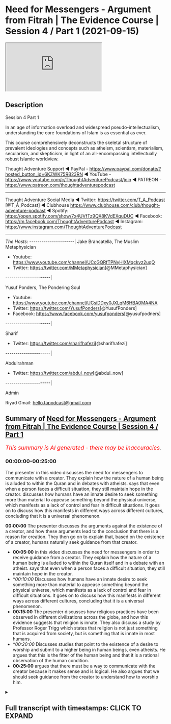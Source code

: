 # Need for Messengers - Argument from Fitrah | The Evidence Course | Session 4 / Part 1 (2021-09-15)

<iframe loading='lazy' allow='autoplay' src='https://www.youtube.com/embed/z2m7jsH3_Mw'></iframe>

## Description

Session 4  Part 1

In an age of information overload and widespread pseudo-intellectualism, understanding the core foundations of Islam is as essential as ever. 

This course comprehensively deconstructs the skeletal structure of prevalent ideologies and concepts such as atheism, scientism, materialism, secularism, and skepticism, in light of an all-encompassing intellectually robust Islamic worldview.

Thought Adventure Support
◄ PayPal - https://www.paypal.com/donate/?hosted_button_id=6KZWK75RB23RN 
◄ YouTube - https://www.youtube.com/c/ThoughtAdventurePodcast/join
◄ PATREON - https://www.patreon.com/thoughtadventurepodcast
____________________________________________________________________

Thought Adventure Social Media
◄ Twitter: https://twitter.com/T_A_Podcast​​ [@T_A_Podcast]
◄ Clubhouse https://www.clubhouse.com/club/thought-adventure-podcast
◄ Spotify: https://open.spotify.com/show/7x4UVfTz9QX8KVdEXquDUC
◄ Facebook: https://m.facebook.com/ThoughtAdventurePodcast
◄ Instagram: https://www.instagram.com/ThoughtAdventurePodcast​

----------------------------------------------------------------

*The Hosts:*
----------------------|
Jake Brancatella, The Muslim Metaphysician

- Youtube: https://www.youtube.com/channel/UCcGQRfTPNyHlXMqckvz2uqQ
- Twitter:  https://twitter.com/MMetaphysician​​ [@MMetaphysician]

----------------------|

Yusuf Ponders, The Pondering Soul

- Youtube: https://www.youtube.com/channel/UCsiDDxy0JXLqM6HBA0MA4NA
- Twitter: https://twitter.com/YusufPonders​​ [@YusufPonders]
- Facebook: https://www.facebook.com/yusufponders​ [@yusufpodners]

----------------------|

Sharif

- Twitter: https://twitter.com/sharifhafezi​​ [@sharifhafezi]

----------------------|

Abdulrahman

- Twitter: https://twitter.com/abdul_now​ [@abdul_now]

----------------------|

Admin

Riyad 
Gmail: hello.tapodcast@gmail.com

## Summary of [Need for Messengers - Argument from Fitrah | The Evidence Course | Session 4 / Part 1](https://www.youtube.com/watch?v=z2m7jsH3_Mw)


*<span style="color:red; font-size:125%">This summary is AI generated - there may be inaccuracies</span>. [](/)*

### <a onclick="modifyYTiframeseektime('0')">00:00:00-00:25:00</a>

The presenter in this video discusses the need for messengers to communicate with a creator. They explain how the nature of a human being is alluded to within the Quran and in debates with atheists. says that even when a person faces a difficult situation, they still maintain hope in the creator.  discusses how humans have an innate desire to seek something more than material to appease something beyond the physical universe, which manifests as a lack of control and fear in difficult situations. It goes on to discuss how this manifests in different ways across different cultures, concluding that it is a universal phenomenon.

**<a onclick="modifyYTiframeseektime('0')">00:00:00</a>** The presenter discusses the arguments against the existence of a creator, and how these arguments lead to the conclusion that there is a reason for creation. They then go on to explain that, based on the existence of a creator, humans naturally seek guidance from that creator.
* **<a onclick="modifyYTiframeseektime('300')">00:05:00</a>** in this video discusses the need for messengers in order to receive guidance from a creator. They explain how the nature of a human being is alluded to within the Quran itself and in a debate with an atheist. says that even when a person faces a difficult situation, they still maintain hope in the creator.
* **<a onclick="modifyYTiframeseektime('600')">00:10:00</a>* Discusses how humans have an innate desire to seek something more than material to appease something beyond the physical universe, which manifests as a lack of control and fear in difficult situations. It goes on to discuss how this manifests in different ways across different cultures, concluding that it is a universal phenomenon.
* **<a onclick="modifyYTiframeseektime('900')">00:15:00</a>** The presenter discusses how religious practices have been observed in different civilizations across the globe, and how this evidence suggests that religion is innate. They also discuss a study by Professor Roger Trigg which states that religion is not just something that is acquired from society, but is something that is innate in most humans.
* **<a onclick="modifyYTiframeseektime('1200')">00:20:00</a>* Discusses studies that point to the existence of a desire to worship and submit to a higher being in human beings, even atheists. He argues that this is the fitter of the human being and that it is a rational observation of the human condition.
* **<a onclick="modifyYTiframeseektime('1500')">00:25:00</a>** argues that there must be a way to communicate with the creator because it makes sense and is logical. He also argues that we should seek guidance from the creator to understand how to worship him.

<details><summary><h2>Full transcript with timestamps: CLICK TO EXPAND</h2></summary>

<a onclick="modifyYTiframeseektime('14')">0:00:14</a> alhamdulillah you have stayed for  
<a onclick="modifyYTiframeseektime('17')">0:00:17</a> section four inshallah section four  
<a onclick="modifyYTiframeseektime('19')">0:00:19</a> we're now going to look at the question  
<a onclick="modifyYTiframeseektime('21')">0:00:21</a> about the need for messengers and we're  
<a onclick="modifyYTiframeseektime('23')">0:00:23</a> going to talk about this in two parts  
<a onclick="modifyYTiframeseektime('25')">0:00:25</a> the first one we're going to talk about  
<a onclick="modifyYTiframeseektime('27')">0:00:27</a> which is where we're going to focus  
<a onclick="modifyYTiframeseektime('28')">0:00:28</a> today is the argument from fitra  
<a onclick="modifyYTiframeseektime('31')">0:00:31</a> so in the first section or the second  
<a onclick="modifyYTiframeseektime('33')">0:00:33</a> section  
<a onclick="modifyYTiframeseektime('34')">0:00:34</a> and sections two or sessions two and  
<a onclick="modifyYTiframeseektime('37')">0:00:37</a> three  
<a onclick="modifyYTiframeseektime('38')">0:00:38</a> we explored the question of whether the  
<a onclick="modifyYTiframeseektime('40')">0:00:40</a> universe and all that it contained  
<a onclick="modifyYTiframeseektime('43')">0:00:43</a> including us  
<a onclick="modifyYTiframeseektime('44')">0:00:44</a> have a creator  
<a onclick="modifyYTiframeseektime('46')">0:00:46</a> we explored the various arguments for  
<a onclick="modifyYTiframeseektime('49')">0:00:49</a> the existence of allah  
<a onclick="modifyYTiframeseektime('51')">0:00:51</a> and even some of the popular contentions  
<a onclick="modifyYTiframeseektime('53')">0:00:53</a> against these arguments  
<a onclick="modifyYTiframeseektime('55')">0:00:55</a> inshallah hopefully we have concluded  
<a onclick="modifyYTiframeseektime('58')">0:00:58</a> that there are very strong  
<a onclick="modifyYTiframeseektime('60')">0:01:00</a> rational reasons for not only believing  
<a onclick="modifyYTiframeseektime('63')">0:01:03</a> that there is a necessary independent  
<a onclick="modifyYTiframeseektime('65')">0:01:05</a> unlimited creator  
<a onclick="modifyYTiframeseektime('66')">0:01:06</a> but also a creator who is one and unique  
<a onclick="modifyYTiframeseektime('70')">0:01:10</a> as well as having a will and thus chose  
<a onclick="modifyYTiframeseektime('73')">0:01:13</a> to create the universe  
<a onclick="modifyYTiframeseektime('75')">0:01:15</a> that the first question should now be  
<a onclick="modifyYTiframeseektime('77')">0:01:17</a> answered what was that first question if  
<a onclick="modifyYTiframeseektime('78')">0:01:18</a> you remember when we talked about the  
<a onclick="modifyYTiframeseektime('80')">0:01:20</a> person who wakes up on in a desert  
<a onclick="modifyYTiframeseektime('83')">0:01:23</a> how did i get here we wake up into  
<a onclick="modifyYTiframeseektime('85')">0:01:25</a> existence we went from non-existence to  
<a onclick="modifyYTiframeseektime('87')">0:01:27</a> existence we've answered that first  
<a onclick="modifyYTiframeseektime('89')">0:01:29</a> question how did i get here  
<a onclick="modifyYTiframeseektime('92')">0:01:32</a> ultimately without going into the  
<a onclick="modifyYTiframeseektime('94')">0:01:34</a> discussions of mechanic mechanistics or  
<a onclick="modifyYTiframeseektime('96')">0:01:36</a> the  
<a onclick="modifyYTiframeseektime('97')">0:01:37</a> mechanistics or mechanical aspects or  
<a onclick="modifyYTiframeseektime('99')">0:01:39</a> causations of the universe and its  
<a onclick="modifyYTiframeseektime('101')">0:01:41</a> creation we ultimately answered the  
<a onclick="modifyYTiframeseektime('103')">0:01:43</a> question by saying ultimately the  
<a onclick="modifyYTiframeseektime('105')">0:01:45</a> creator created us  
<a onclick="modifyYTiframeseektime('107')">0:01:47</a> and brought us into this life  
<a onclick="modifyYTiframeseektime('110')">0:01:50</a> but we also need to ask the next  
<a onclick="modifyYTiframeseektime('112')">0:01:52</a> question  
<a onclick="modifyYTiframeseektime('113')">0:01:53</a> okay we are created  
<a onclick="modifyYTiframeseektime('115')">0:01:55</a> but we we were we created by the creator  
<a onclick="modifyYTiframeseektime('117')">0:01:57</a> allah and told just to get on with life  
<a onclick="modifyYTiframeseektime('120')">0:02:00</a> in essence is there guidance from this  
<a onclick="modifyYTiframeseektime('123')">0:02:03</a> creator after we have been created  
<a onclick="modifyYTiframeseektime('126')">0:02:06</a> should we even look for the guidance or  
<a onclick="modifyYTiframeseektime('128')">0:02:08</a> should we just simply be satisfied that  
<a onclick="modifyYTiframeseektime('130')">0:02:10</a> allah exists our creator exists that's  
<a onclick="modifyYTiframeseektime('133')">0:02:13</a> it i'm happy with the answer  
<a onclick="modifyYTiframeseektime('135')">0:02:15</a> well there's a few ways to answer this  
<a onclick="modifyYTiframeseektime('136')">0:02:16</a> question  
<a onclick="modifyYTiframeseektime('137')">0:02:17</a> firstly if we cast our minds back  
<a onclick="modifyYTiframeseektime('140')">0:02:20</a> to the second video in the first section  
<a onclick="modifyYTiframeseektime('143')">0:02:23</a> or first session  
<a onclick="modifyYTiframeseektime('144')">0:02:24</a> we discussed that in order to understand  
<a onclick="modifyYTiframeseektime('146')">0:02:26</a> our purpose of life  
<a onclick="modifyYTiframeseektime('148')">0:02:28</a> you know when you wake up in that desert  
<a onclick="modifyYTiframeseektime('150')">0:02:30</a> in order to understand our purpose we  
<a onclick="modifyYTiframeseektime('152')">0:02:32</a> need to answer the question how did we  
<a onclick="modifyYTiframeseektime('154')">0:02:34</a> get here and also  
<a onclick="modifyYTiframeseektime('156')">0:02:36</a> what's going to happen to us after we  
<a onclick="modifyYTiframeseektime('158')">0:02:38</a> die  
<a onclick="modifyYTiframeseektime('159')">0:02:39</a> where are we going and it's only by  
<a onclick="modifyYTiframeseektime('161')">0:02:41</a> answering this question do we create a  
<a onclick="modifyYTiframeseektime('163')">0:02:43</a> unique moral and unique viewpoint on  
<a onclick="modifyYTiframeseektime('167')">0:02:47</a> life so we need to know we still need to  
<a onclick="modifyYTiframeseektime('169')">0:02:49</a> answer this question  
<a onclick="modifyYTiframeseektime('171')">0:02:51</a> is there guidance did the creator create  
<a onclick="modifyYTiframeseektime('173')">0:02:53</a> us and just simply leave us or did the  
<a onclick="modifyYTiframeseektime('175')">0:02:55</a> creator creators and actually give us a  
<a onclick="modifyYTiframeseektime('177')">0:02:57</a> guidance that we have to follow and tell  
<a onclick="modifyYTiframeseektime('179')">0:02:59</a> us what's going to happen to us after we  
<a onclick="modifyYTiframeseektime('181')">0:03:01</a> die  
<a onclick="modifyYTiframeseektime('182')">0:03:02</a> so clearly now  
<a onclick="modifyYTiframeseektime('184')">0:03:04</a> knowing that there is a creator who  
<a onclick="modifyYTiframeseektime('186')">0:03:06</a> chose to create the universe we'd  
<a onclick="modifyYTiframeseektime('187')">0:03:07</a> naturally ask the question whether there  
<a onclick="modifyYTiframeseektime('190')">0:03:10</a> was a reason for this creation and what  
<a onclick="modifyYTiframeseektime('193')">0:03:13</a> our role is within this universe within  
<a onclick="modifyYTiframeseektime('195')">0:03:15</a> this creation  
<a onclick="modifyYTiframeseektime('197')">0:03:17</a> that would necessitate  
<a onclick="modifyYTiframeseektime('198')">0:03:18</a> us  
<a onclick="modifyYTiframeseektime('199')">0:03:19</a> force us to go out and look for any  
<a onclick="modifyYTiframeseektime('202')">0:03:22</a> divine guidance  
<a onclick="modifyYTiframeseektime('204')">0:03:24</a> that point  
<a onclick="modifyYTiframeseektime('205')">0:03:25</a> is further emphasized by various people  
<a onclick="modifyYTiframeseektime('208')">0:03:28</a> claiming that they've received  
<a onclick="modifyYTiframeseektime('210')">0:03:30</a> communication from the creator so that  
<a onclick="modifyYTiframeseektime('212')">0:03:32</a> you go outside people are all constantly  
<a onclick="modifyYTiframeseektime('214')">0:03:34</a> claiming that there is a creator that  
<a onclick="modifyYTiframeseektime('216')">0:03:36</a> there is so that not only there is a  
<a onclick="modifyYTiframeseektime('217')">0:03:37</a> creator but they have  
<a onclick="modifyYTiframeseektime('219')">0:03:39</a> you know  
<a onclick="modifyYTiframeseektime('220')">0:03:40</a> revelation from this creator the  
<a onclick="modifyYTiframeseektime('222')">0:03:42</a> guidance to tell us how to live our life  
<a onclick="modifyYTiframeseektime('224')">0:03:44</a> what to believe in what's going to  
<a onclick="modifyYTiframeseektime('226')">0:03:46</a> happen to us after we die  
<a onclick="modifyYTiframeseektime('228')">0:03:48</a> so we'd naturally look at some of these  
<a onclick="modifyYTiframeseektime('230')">0:03:50</a> claims  
<a onclick="modifyYTiframeseektime('231')">0:03:51</a> that is something we'd discuss that's  
<a onclick="modifyYTiframeseektime('233')">0:03:53</a> something we'll discuss more in the next  
<a onclick="modifyYTiframeseektime('234')">0:03:54</a> session what is the evidences for these  
<a onclick="modifyYTiframeseektime('236')">0:03:56</a> claims and how to assess it  
<a onclick="modifyYTiframeseektime('238')">0:03:58</a> secondly by establishing that allah  
<a onclick="modifyYTiframeseektime('241')">0:04:01</a> exists who chose to create this  
<a onclick="modifyYTiframeseektime('243')">0:04:03</a> naturally implies there's a purpose  
<a onclick="modifyYTiframeseektime('246')">0:04:06</a> behind creation because we're not just  
<a onclick="modifyYTiframeseektime('248')">0:04:08</a> talking about a necessary being that  
<a onclick="modifyYTiframeseektime('250')">0:04:10</a> incidentally created the universe but  
<a onclick="modifyYTiframeseektime('252')">0:04:12</a> rather allah subhanallah a creator with  
<a onclick="modifyYTiframeseektime('255')">0:04:15</a> a will and therefore chose through his  
<a onclick="modifyYTiframeseektime('258')">0:04:18</a> knowledge and power to create the  
<a onclick="modifyYTiframeseektime('261')">0:04:21</a> universe that implies that there was a  
<a onclick="modifyYTiframeseektime('263')">0:04:23</a> reason behind this creation allah he  
<a onclick="modifyYTiframeseektime('266')">0:04:26</a> mentioned in the quran in translation  
<a onclick="modifyYTiframeseektime('268')">0:04:28</a> we created not the heavens and the earth  
<a onclick="modifyYTiframeseektime('270')">0:04:30</a> and all that is in between them for mere  
<a onclick="modifyYTiframeseektime('272')">0:04:32</a> play sort of  
<a onclick="modifyYTiframeseektime('274')">0:04:34</a> chapter 21 verse 16.  
<a onclick="modifyYTiframeseektime('276')">0:04:36</a> so after knowing that the creator  
<a onclick="modifyYTiframeseektime('278')">0:04:38</a> decided to create us  
<a onclick="modifyYTiframeseektime('280')">0:04:40</a> it would be natural to ask the question  
<a onclick="modifyYTiframeseektime('282')">0:04:42</a> why did the creator create us and what  
<a onclick="modifyYTiframeseektime('284')">0:04:44</a> com you know what guidance is given to  
<a onclick="modifyYTiframeseektime('287')">0:04:47</a> us therefore we're looking for  
<a onclick="modifyYTiframeseektime('288')">0:04:48</a> communication  
<a onclick="modifyYTiframeseektime('290')">0:04:50</a> third reason why we would look for a  
<a onclick="modifyYTiframeseektime('292')">0:04:52</a> guidance  
<a onclick="modifyYTiframeseektime('293')">0:04:53</a> is that humans have been created with a  
<a onclick="modifyYTiframeseektime('295')">0:04:55</a> particular nature  
<a onclick="modifyYTiframeseektime('297')">0:04:57</a> as we call this the fitra  
<a onclick="modifyYTiframeseektime('300')">0:05:00</a> which means the innate or as many  
<a onclick="modifyYTiframeseektime('302')">0:05:02</a> scholars in olympus have said it refers  
<a onclick="modifyYTiframeseektime('305')">0:05:05</a> to the innate desire or the innate drive  
<a onclick="modifyYTiframeseektime('308')">0:05:08</a> within human beings to seek worship  
<a onclick="modifyYTiframeseektime('310')">0:05:10</a> and i want to spend some time explaining  
<a onclick="modifyYTiframeseektime('312')">0:05:12</a> the fitra of the human being what it  
<a onclick="modifyYTiframeseektime('315')">0:05:15</a> means and whether it can be rationally  
<a onclick="modifyYTiframeseektime('318')">0:05:18</a> established that humans have this fitrah  
<a onclick="modifyYTiframeseektime('321')">0:05:21</a> either this innate desire to worship or  
<a onclick="modifyYTiframeseektime('324')">0:05:24</a> this instinct to worship allah or the  
<a onclick="modifyYTiframeseektime('326')">0:05:26</a> creator  
<a onclick="modifyYTiframeseektime('328')">0:05:28</a> and also or whether this is something  
<a onclick="modifyYTiframeseektime('330')">0:05:30</a> just simply established from the quran  
<a onclick="modifyYTiframeseektime('332')">0:05:32</a> and we just assume it and accept it  
<a onclick="modifyYTiframeseektime('335')">0:05:35</a> this will also add to the other  
<a onclick="modifyYTiframeseektime('337')">0:05:37</a> evidences that we mentioned why we need  
<a onclick="modifyYTiframeseektime('340')">0:05:40</a> to  
<a onclick="modifyYTiframeseektime('340')">0:05:40</a> seek  
<a onclick="modifyYTiframeseektime('342')">0:05:42</a> a messenger or a message from the  
<a onclick="modifyYTiframeseektime('344')">0:05:44</a> creator  
<a onclick="modifyYTiframeseektime('345')">0:05:45</a> i'm going to give you a quick example of  
<a onclick="modifyYTiframeseektime('346')">0:05:46</a> this is an example from the time of the  
<a onclick="modifyYTiframeseektime('349')">0:05:49</a> salaf from one of the scholars of the  
<a onclick="modifyYTiframeseektime('351')">0:05:51</a> son of jafra sadiq  
<a onclick="modifyYTiframeseektime('354')">0:05:54</a> and it was reported that he had a debate  
<a onclick="modifyYTiframeseektime('356')">0:05:56</a> or a discussion with an atheist  
<a onclick="modifyYTiframeseektime('359')">0:05:59</a> and in this debate he was trying to  
<a onclick="modifyYTiframeseektime('361')">0:06:01</a> explain to the atheist that there is a  
<a onclick="modifyYTiframeseektime('363')">0:06:03</a> natural innate desire in all human  
<a onclick="modifyYTiframeseektime('365')">0:06:05</a> beings including him as an atheist to  
<a onclick="modifyYTiframeseektime('368')">0:06:08</a> believe in a creator and a one god  
<a onclick="modifyYTiframeseektime('371')">0:06:11</a> and so jafar sadiq he he mentioned this  
<a onclick="modifyYTiframeseektime('374')">0:06:14</a> point about being on a boat and the boat  
<a onclick="modifyYTiframeseektime('377')">0:06:17</a> being caught in the storm and the  
<a onclick="modifyYTiframeseektime('378')">0:06:18</a> atheist said you know what that happened  
<a onclick="modifyYTiframeseektime('380')">0:06:20</a> to me i was on a boat and we were caught  
<a onclick="modifyYTiframeseektime('383')">0:06:23</a> in a storm  
<a onclick="modifyYTiframeseektime('385')">0:06:25</a> and he said when you were caught in a  
<a onclick="modifyYTiframeseektime('386')">0:06:26</a> storm  
<a onclick="modifyYTiframeseektime('388')">0:06:28</a> did you  
<a onclick="modifyYTiframeseektime('389')">0:06:29</a> lose hope or did you maintain hope and  
<a onclick="modifyYTiframeseektime('391')">0:06:31</a> he said i maintained hope i had hope in  
<a onclick="modifyYTiframeseektime('392')">0:06:32</a> the ship and the crew to save me from  
<a onclick="modifyYTiframeseektime('395')">0:06:35</a> this storm  
<a onclick="modifyYTiframeseektime('396')">0:06:36</a> so then he said well what else happened  
<a onclick="modifyYTiframeseektime('398')">0:06:38</a> so then the atheist said well then what  
<a onclick="modifyYTiframeseektime('400')">0:06:40</a> happened was that the ship overturned  
<a onclick="modifyYTiframeseektime('403')">0:06:43</a> and all the crew fell out and they they  
<a onclick="modifyYTiframeseektime('405')">0:06:45</a> were into the sea  
<a onclick="modifyYTiframeseektime('406')">0:06:46</a> and so there was no crew for me to  
<a onclick="modifyYTiframeseektime('408')">0:06:48</a> depend upon and so jefferson said did  
<a onclick="modifyYTiframeseektime('411')">0:06:51</a> you  
<a onclick="modifyYTiframeseektime('413')">0:06:53</a> lose hope or did you maintain hope he  
<a onclick="modifyYTiframeseektime('414')">0:06:54</a> said i still maintained hope that the  
<a onclick="modifyYTiframeseektime('416')">0:06:56</a> physical body of the ship would remain  
<a onclick="modifyYTiframeseektime('418')">0:06:58</a> intact  
<a onclick="modifyYTiframeseektime('419')">0:06:59</a> but then what happened was that the ship  
<a onclick="modifyYTiframeseektime('421')">0:07:01</a> began to be destroyed and torn apart and  
<a onclick="modifyYTiframeseektime('423')">0:07:03</a> so i'm now floating in the middle of the  
<a onclick="modifyYTiframeseektime('426')">0:07:06</a> ocean holding on to a plank of wood in  
<a onclick="modifyYTiframeseektime('429')">0:07:09</a> order to stay afloat  
<a onclick="modifyYTiframeseektime('430')">0:07:10</a> and again japheth sadik said did you  
<a onclick="modifyYTiframeseektime('433')">0:07:13</a> lose hope or did you maintain hope and  
<a onclick="modifyYTiframeseektime('435')">0:07:15</a> he said i still had hope that this this  
<a onclick="modifyYTiframeseektime('438')">0:07:18</a> plank of wood would keep me afloat  
<a onclick="modifyYTiframeseektime('441')">0:07:21</a> and then he said the atheist he said  
<a onclick="modifyYTiframeseektime('443')">0:07:23</a> then suddenly the plank of wood  
<a onclick="modifyYTiframeseektime('445')">0:07:25</a> you know went from beneath me and i was  
<a onclick="modifyYTiframeseektime('448')">0:07:28</a> no longer supported by the plank of wood  
<a onclick="modifyYTiframeseektime('450')">0:07:30</a> in the middle of the ocean but i was  
<a onclick="modifyYTiframeseektime('452')">0:07:32</a> still able to float  
<a onclick="modifyYTiframeseektime('453')">0:07:33</a> and then jafar sadiq said did you lose  
<a onclick="modifyYTiframeseektime('456')">0:07:36</a> hope or did you still have hope and he  
<a onclick="modifyYTiframeseektime('458')">0:07:38</a> said i still had hope and then he said  
<a onclick="modifyYTiframeseektime('460')">0:07:40</a> upon whom did you place your hope  
<a onclick="modifyYTiframeseektime('463')">0:07:43</a> because initially it was the crew then  
<a onclick="modifyYTiframeseektime('465')">0:07:45</a> the ship then the plank of wood and the  
<a onclick="modifyYTiframeseektime('467')">0:07:47</a> atheist had to admit that his hope was  
<a onclick="modifyYTiframeseektime('470')">0:07:50</a> placed upon the creator allah  
<a onclick="modifyYTiframeseektime('475')">0:07:55</a> and so this alludes to the nature within  
<a onclick="modifyYTiframeseektime('477')">0:07:57</a> a human being this this conversation  
<a onclick="modifyYTiframeseektime('480')">0:08:00</a> that took place  
<a onclick="modifyYTiframeseektime('481')">0:08:01</a> and this this nature of the human being  
<a onclick="modifyYTiframeseektime('483')">0:08:03</a> is also alluded to within the quran  
<a onclick="modifyYTiframeseektime('485')">0:08:05</a> itself  
<a onclick="modifyYTiframeseektime('486')">0:08:06</a> allah he says  
<a onclick="modifyYTiframeseektime('488')">0:08:08</a> in the verse uh sort of unes verse 22 he  
<a onclick="modifyYTiframeseektime('492')">0:08:12</a> it is who enables you to travel through  
<a onclick="modifyYTiframeseektime('494')">0:08:14</a> the land and sea to when you are in  
<a onclick="modifyYTiframeseektime('496')">0:08:16</a> ships and they sail with them with a  
<a onclick="modifyYTiframeseektime('499')">0:08:19</a> favorable favorable wind and they are  
<a onclick="modifyYTiframeseektime('501')">0:08:21</a> glad therein and then comes a stormy  
<a onclick="modifyYTiframeseektime('504')">0:08:24</a> wind and the waves come to them from all  
<a onclick="modifyYTiframeseektime('507')">0:08:27</a> sides and they think that they are  
<a onclick="modifyYTiframeseektime('509')">0:08:29</a> encircled therein they invoke allah  
<a onclick="modifyYTiframeseektime('512')">0:08:32</a> making their faith pure for him alone  
<a onclick="modifyYTiframeseektime('515')">0:08:35</a> saying if you allah delivers us from  
<a onclick="modifyYTiframeseektime('517')">0:08:37</a> this we shall be truly grateful  
<a onclick="modifyYTiframeseektime('520')">0:08:40</a> so allah mentions people upon a ship  
<a onclick="modifyYTiframeseektime('523')">0:08:43</a> facing a stormy sea and naturally they  
<a onclick="modifyYTiframeseektime('526')">0:08:46</a> start to invoke upon allah  
<a onclick="modifyYTiframeseektime('532')">0:08:52</a> and there's a famous saying  
<a onclick="modifyYTiframeseektime('534')">0:08:54</a> that is mentioned that there are no  
<a onclick="modifyYTiframeseektime('536')">0:08:56</a> atheists  
<a onclick="modifyYTiframeseektime('537')">0:08:57</a> on a sinking boat it's a famous saying  
<a onclick="modifyYTiframeseektime('539')">0:08:59</a> in the uk maybe elsewhere as well but  
<a onclick="modifyYTiframeseektime('541')">0:09:01</a> there are no atheists on a sinking boat  
<a onclick="modifyYTiframeseektime('544')">0:09:04</a> and so what we can see is mentioned by  
<a onclick="modifyYTiframeseektime('546')">0:09:06</a> jafar assad's conversation with the  
<a onclick="modifyYTiframeseektime('548')">0:09:08</a> atheist or mentioned in the quran itself  
<a onclick="modifyYTiframeseektime('550')">0:09:10</a> or the saying there are no atheists on a  
<a onclick="modifyYTiframeseektime('552')">0:09:12</a> sinking boat is that there is a nature  
<a onclick="modifyYTiframeseektime('555')">0:09:15</a> in a human being  
<a onclick="modifyYTiframeseektime('556')">0:09:16</a> that when they feel fear they're in a  
<a onclick="modifyYTiframeseektime('559')">0:09:19</a> difficult situation  
<a onclick="modifyYTiframeseektime('561')">0:09:21</a> then their natural reaction is to seek  
<a onclick="modifyYTiframeseektime('564')">0:09:24</a> worship or to seek and needs to sanctify  
<a onclick="modifyYTiframeseektime('567')">0:09:27</a> to glorify or to connect with the  
<a onclick="modifyYTiframeseektime('569')">0:09:29</a> creator  
<a onclick="modifyYTiframeseektime('570')">0:09:30</a> in essence what's happening when a  
<a onclick="modifyYTiframeseektime('572')">0:09:32</a> person is facing a difficult situation a  
<a onclick="modifyYTiframeseektime('575')">0:09:35</a> you know facing fear is that they're  
<a onclick="modifyYTiframeseektime('577')">0:09:37</a> facing a situation in which they feel  
<a onclick="modifyYTiframeseektime('579')">0:09:39</a> weak limited and needy  
<a onclick="modifyYTiframeseektime('582')">0:09:42</a> and being feeling this weak limited  
<a onclick="modifyYTiframeseektime('584')">0:09:44</a> needy nature makes the person realize  
<a onclick="modifyYTiframeseektime('587')">0:09:47</a> that they don't have control  
<a onclick="modifyYTiframeseektime('589')">0:09:49</a> over the affairs you know normally we  
<a onclick="modifyYTiframeseektime('591')">0:09:51</a> have this assumption that you know we're  
<a onclick="modifyYTiframeseektime('593')">0:09:53</a> in control of what's happening of up  
<a onclick="modifyYTiframeseektime('596')">0:09:56</a> until something happens that takes away  
<a onclick="modifyYTiframeseektime('598')">0:09:58</a> that illusion and we realized actually  
<a onclick="modifyYTiframeseektime('600')">0:10:00</a> the control that we thought we had the  
<a onclick="modifyYTiframeseektime('602')">0:10:02</a> power that we thought we had easily goes  
<a onclick="modifyYTiframeseektime('605')">0:10:05</a> away from us maybe we're on a car we're  
<a onclick="modifyYTiframeseektime('607')">0:10:07</a> driving on the motorway or the highway  
<a onclick="modifyYTiframeseektime('609')">0:10:09</a> we're thinking we're fine we're safe and  
<a onclick="modifyYTiframeseektime('611')">0:10:11</a> suddenly we hit a bump and we skid or  
<a onclick="modifyYTiframeseektime('614')">0:10:14</a> our tire blows out and we're unable to  
<a onclick="modifyYTiframeseektime('616')">0:10:16</a> maintain control and our heart starts  
<a onclick="modifyYTiframeseektime('618')">0:10:18</a> pumping  
<a onclick="modifyYTiframeseektime('619')">0:10:19</a> and maybe after some expletive words you  
<a onclick="modifyYTiframeseektime('622')">0:10:22</a> start saying you know you start reciting  
<a onclick="modifyYTiframeseektime('624')">0:10:24</a> the kalima or whatever you know in order  
<a onclick="modifyYTiframeseektime('625')">0:10:25</a> to uh reconnect it's that natural  
<a onclick="modifyYTiframeseektime('628')">0:10:28</a> reaction that fear that pushes us  
<a onclick="modifyYTiframeseektime('631')">0:10:31</a> that lack of control that pushes us to  
<a onclick="modifyYTiframeseektime('633')">0:10:33</a> want to sanctify  
<a onclick="modifyYTiframeseektime('635')">0:10:35</a> so we begin to see uh  
<a onclick="modifyYTiframeseektime('638')">0:10:38</a> so we begin to see that whenever there  
<a onclick="modifyYTiframeseektime('640')">0:10:40</a> is a situation of you know deep anxiety  
<a onclick="modifyYTiframeseektime('643')">0:10:43</a> deep problems lack of control that we  
<a onclick="modifyYTiframeseektime('646')">0:10:46</a> seek out and we call upon allah and i'm  
<a onclick="modifyYTiframeseektime('648')">0:10:48</a> just going to give a couple of other  
<a onclick="modifyYTiframeseektime('650')">0:10:50</a> examples of this there's a famous  
<a onclick="modifyYTiframeseektime('651')">0:10:51</a> footballer or you know he's not that  
<a onclick="modifyYTiframeseektime('653')">0:10:53</a> famous but he was a footballer his name  
<a onclick="modifyYTiframeseektime('655')">0:10:55</a> was ander herrera  
<a onclick="modifyYTiframeseektime('656')">0:10:56</a> and ander herrera before he used to go  
<a onclick="modifyYTiframeseektime('658')">0:10:58</a> on the football pitch he always used to  
<a onclick="modifyYTiframeseektime('660')">0:11:00</a> put on his shin pads and the shin pads  
<a onclick="modifyYTiframeseektime('663')">0:11:03</a> was  
<a onclick="modifyYTiframeseektime('664')">0:11:04</a> from when he was 13 years of age because  
<a onclick="modifyYTiframeseektime('667')">0:11:07</a> for him he believed that something  
<a onclick="modifyYTiframeseektime('668')">0:11:08</a> within the shin pads was able to make  
<a onclick="modifyYTiframeseektime('671')">0:11:11</a> him play as a better footballer  
<a onclick="modifyYTiframeseektime('673')">0:11:13</a> so what's going on in his mind it's the  
<a onclick="modifyYTiframeseektime('675')">0:11:15</a> same thing regardless of the person on  
<a onclick="modifyYTiframeseektime('676')">0:11:16</a> the sinking ship he's in a situation  
<a onclick="modifyYTiframeseektime('679')">0:11:19</a> where which he recognizes he lacks  
<a onclick="modifyYTiframeseektime('681')">0:11:21</a> control  
<a onclick="modifyYTiframeseektime('682')">0:11:22</a> that there are things that are outside  
<a onclick="modifyYTiframeseektime('684')">0:11:24</a> of his own factor  
<a onclick="modifyYTiframeseektime('685')">0:11:25</a> that his own capacity to able to  
<a onclick="modifyYTiframeseektime('688')">0:11:28</a> determine so as a result he's looking  
<a onclick="modifyYTiframeseektime('691')">0:11:31</a> for something more than material to  
<a onclick="modifyYTiframeseektime('693')">0:11:33</a> appease something  
<a onclick="modifyYTiframeseektime('694')">0:11:34</a> in the same way when you have people  
<a onclick="modifyYTiframeseektime('696')">0:11:36</a> going into their exams you find people  
<a onclick="modifyYTiframeseektime('698')">0:11:38</a> will go in there with their lucky charms  
<a onclick="modifyYTiframeseektime('700')">0:11:40</a> lucky mascots a lucky pen or whatever it  
<a onclick="modifyYTiframeseektime('703')">0:11:43</a> is that they they're bringing them in  
<a onclick="modifyYTiframeseektime('706')">0:11:46</a> now the reality is that these things  
<a onclick="modifyYTiframeseektime('707')">0:11:47</a> don't have any intrinsic materialistic  
<a onclick="modifyYTiframeseektime('710')">0:11:50</a> value to the exam itself but it's  
<a onclick="modifyYTiframeseektime('712')">0:11:52</a> because they feel that fear the anxiety  
<a onclick="modifyYTiframeseektime('716')">0:11:56</a> the lack of control the feeling of being  
<a onclick="modifyYTiframeseektime('718')">0:11:58</a> weak limited and needy that pushes them  
<a onclick="modifyYTiframeseektime('722')">0:12:02</a> to look for something more than material  
<a onclick="modifyYTiframeseektime('724')">0:12:04</a> to appease something that's more than  
<a onclick="modifyYTiframeseektime('726')">0:12:06</a> material  
<a onclick="modifyYTiframeseektime('727')">0:12:07</a> and also as a brief example of this  
<a onclick="modifyYTiframeseektime('731')">0:12:11</a> uh or to extend the point i remember  
<a onclick="modifyYTiframeseektime('734')">0:12:14</a> also when i was doing my exams or  
<a onclick="modifyYTiframeseektime('736')">0:12:16</a> with other people students who were  
<a onclick="modifyYTiframeseektime('738')">0:12:18</a> doing their exams the night before the  
<a onclick="modifyYTiframeseektime('740')">0:12:20</a> exam the point where you think you know  
<a onclick="modifyYTiframeseektime('742')">0:12:22</a> what  
<a onclick="modifyYTiframeseektime('744')">0:12:24</a> you know there's no much more revision i  
<a onclick="modifyYTiframeseektime('746')">0:12:26</a> can do people become very philosophical  
<a onclick="modifyYTiframeseektime('748')">0:12:28</a> at that moment in time they start asking  
<a onclick="modifyYTiframeseektime('750')">0:12:30</a> questions about purpose of life meaning  
<a onclick="modifyYTiframeseektime('752')">0:12:32</a> isn't there more to life  
<a onclick="modifyYTiframeseektime('754')">0:12:34</a> it's basically that innate nature nature  
<a onclick="modifyYTiframeseektime('756')">0:12:36</a> that fitter that's kicking in  
<a onclick="modifyYTiframeseektime('761')">0:12:41</a> so  
<a onclick="modifyYTiframeseektime('763')">0:12:43</a> this seems very basic examples  
<a onclick="modifyYTiframeseektime('765')">0:12:45</a> but this addresses this underlying  
<a onclick="modifyYTiframeseektime('768')">0:12:48</a> psychology that exists in all human  
<a onclick="modifyYTiframeseektime('770')">0:12:50</a> beings that human beings have an innate  
<a onclick="modifyYTiframeseektime('772')">0:12:52</a> desire to seek something more than just  
<a onclick="modifyYTiframeseektime('775')">0:12:55</a> what we see around us more than the  
<a onclick="modifyYTiframeseektime('776')">0:12:56</a> physical universe  
<a onclick="modifyYTiframeseektime('778')">0:12:58</a> and that this manifests mostly or  
<a onclick="modifyYTiframeseektime('781')">0:13:01</a> becomes most manifest so it's always  
<a onclick="modifyYTiframeseektime('783')">0:13:03</a> with us we always feel this weak limited  
<a onclick="modifyYTiframeseektime('785')">0:13:05</a> niche and needy nature but it becomes  
<a onclick="modifyYTiframeseektime('788')">0:13:08</a> more manifest when we're in situations  
<a onclick="modifyYTiframeseektime('790')">0:13:10</a> of hardship and difficulty situations  
<a onclick="modifyYTiframeseektime('792')">0:13:12</a> which are beyond or outside of our  
<a onclick="modifyYTiframeseektime('794')">0:13:14</a> control this pushes us to seek a higher  
<a onclick="modifyYTiframeseektime('796')">0:13:16</a> power  
<a onclick="modifyYTiframeseektime('797')">0:13:17</a> beyond the existence of nature this is  
<a onclick="modifyYTiframeseektime('800')">0:13:20</a> what we call the sanctification instinct  
<a onclick="modifyYTiframeseektime('803')">0:13:23</a> the spiritual instinct or what would  
<a onclick="modifyYTiframeseektime('805')">0:13:25</a> also term as the fitra  
<a onclick="modifyYTiframeseektime('807')">0:13:27</a> ultimately then the fitra drives us to  
<a onclick="modifyYTiframeseektime('810')">0:13:30</a> seek out and worship this higher power  
<a onclick="modifyYTiframeseektime('813')">0:13:33</a> beyond the physical universe  
<a onclick="modifyYTiframeseektime('815')">0:13:35</a> if this is a major part of the human  
<a onclick="modifyYTiframeseektime('817')">0:13:37</a> nature to have this  
<a onclick="modifyYTiframeseektime('819')">0:13:39</a> desire to worship the higher power  
<a onclick="modifyYTiframeseektime('822')">0:13:42</a> then we'd see this across all cultures  
<a onclick="modifyYTiframeseektime('824')">0:13:44</a> so if if it actually what we're saying  
<a onclick="modifyYTiframeseektime('826')">0:13:46</a> exists everybody has this desire to  
<a onclick="modifyYTiframeseektime('829')">0:13:49</a> worship then it shouldn't just be some  
<a onclick="modifyYTiframeseektime('832')">0:13:52</a> individuals rather we should see across  
<a onclick="modifyYTiframeseektime('835')">0:13:55</a> all civilizations all cultures and  
<a onclick="modifyYTiframeseektime('838')">0:13:58</a> across all times  
<a onclick="modifyYTiframeseektime('841')">0:14:01</a> and guess what we actually do see this  
<a onclick="modifyYTiframeseektime('843')">0:14:03</a> we actually observe that every time  
<a onclick="modifyYTiframeseektime('846')">0:14:06</a> every for every time and for any  
<a onclick="modifyYTiframeseektime('848')">0:14:08</a> civilization that we have studied we  
<a onclick="modifyYTiframeseektime('851')">0:14:11</a> observe that there's always something  
<a onclick="modifyYTiframeseektime('853')">0:14:13</a> that's worshiped some sort of deity or  
<a onclick="modifyYTiframeseektime('856')">0:14:16</a> even deities that are  
<a onclick="modifyYTiframeseektime('858')">0:14:18</a> that are worshipped  
<a onclick="modifyYTiframeseektime('859')">0:14:19</a> you know for example you had the ancient  
<a onclick="modifyYTiframeseektime('861')">0:14:21</a> egyptians and they would sacrifice  
<a onclick="modifyYTiframeseektime('864')">0:14:24</a> virgin girls to the nile in order to  
<a onclick="modifyYTiframeseektime('866')">0:14:26</a> appease the god or gods in order to make  
<a onclick="modifyYTiframeseektime('868')">0:14:28</a> the now flow  
<a onclick="modifyYTiframeseektime('870')">0:14:30</a> or some civilizations living next to a  
<a onclick="modifyYTiframeseektime('873')">0:14:33</a> volcano  
<a onclick="modifyYTiframeseektime('874')">0:14:34</a> may may have sought to sacrifice or  
<a onclick="modifyYTiframeseektime('877')">0:14:37</a> appease the gods or or uh direfied the  
<a onclick="modifyYTiframeseektime('879')">0:14:39</a> volcano in order to prevent the  
<a onclick="modifyYTiframeseektime('881')">0:14:41</a> eruptions you know for example there's  
<a onclick="modifyYTiframeseektime('884')">0:14:44</a> examples of you know again  
<a onclick="modifyYTiframeseektime('887')">0:14:47</a> children being sacrificed on the the  
<a onclick="modifyYTiframeseektime('889')">0:14:49</a> base of a volcano in order to appease  
<a onclick="modifyYTiframeseektime('891')">0:14:51</a> the volcano the volcano is a material  
<a onclick="modifyYTiframeseektime('893')">0:14:53</a> thing but it's the assumption  
<a onclick="modifyYTiframeseektime('895')">0:14:55</a> that i somehow got something more than  
<a onclick="modifyYTiframeseektime('897')">0:14:57</a> material that needs to be appeased needs  
<a onclick="modifyYTiframeseektime('900')">0:15:00</a> to be worshipped needs to be sanctified  
<a onclick="modifyYTiframeseektime('902')">0:15:02</a> in order to prevent this explosion from  
<a onclick="modifyYTiframeseektime('905')">0:15:05</a> taking place or the volcano from  
<a onclick="modifyYTiframeseektime('907')">0:15:07</a> exploding  
<a onclick="modifyYTiframeseektime('908')">0:15:08</a> so we see that  
<a onclick="modifyYTiframeseektime('910')">0:15:10</a> across all civilizations and cultures  
<a onclick="modifyYTiframeseektime('913')">0:15:13</a> religious practices have always been  
<a onclick="modifyYTiframeseektime('915')">0:15:15</a> seen  
<a onclick="modifyYTiframeseektime('916')">0:15:16</a> from europe to africa north and south  
<a onclick="modifyYTiframeseektime('919')">0:15:19</a> america from the far east australasia  
<a onclick="modifyYTiframeseektime('922')">0:15:22</a> regions  
<a onclick="modifyYTiframeseektime('923')">0:15:23</a> all of them have had civilizations and  
<a onclick="modifyYTiframeseektime('926')">0:15:26</a> still have civilizations that continue  
<a onclick="modifyYTiframeseektime('928')">0:15:28</a> to hold religious practices  
<a onclick="modifyYTiframeseektime('931')">0:15:31</a> even those civilizations that claim to  
<a onclick="modifyYTiframeseektime('933')">0:15:33</a> deny the existence of god and existence  
<a onclick="modifyYTiframeseektime('936')">0:15:36</a> of religions  
<a onclick="modifyYTiframeseektime('937')">0:15:37</a> have not been able to wipe away the  
<a onclick="modifyYTiframeseektime('939')">0:15:39</a> spiritual desire within the people for  
<a onclick="modifyYTiframeseektime('942')">0:15:42</a> example  
<a onclick="modifyYTiframeseektime('943')">0:15:43</a> soviet union when it was around was  
<a onclick="modifyYTiframeseektime('946')">0:15:46</a> predicated explicitly on an atheist  
<a onclick="modifyYTiframeseektime('948')">0:15:48</a> ideology of communism  
<a onclick="modifyYTiframeseektime('950')">0:15:50</a> and it also tried to ban religious  
<a onclick="modifyYTiframeseektime('953')">0:15:53</a> practices so it's built upon communism  
<a onclick="modifyYTiframeseektime('955')">0:15:55</a> and it believed religion was the opium  
<a onclick="modifyYTiframeseektime('957')">0:15:57</a> of the masses so even in muslim majority  
<a onclick="modifyYTiframeseektime('960')">0:16:00</a> regions like of soviet union like  
<a onclick="modifyYTiframeseektime('962')">0:16:02</a> uzbekistan and kyrgyzstan today they  
<a onclick="modifyYTiframeseektime('964')">0:16:04</a> attempted to ban the quran under  
<a onclick="modifyYTiframeseektime('967')">0:16:07</a> communist russia  
<a onclick="modifyYTiframeseektime('968')">0:16:08</a> communi communism they closed the  
<a onclick="modifyYTiframeseektime('970')">0:16:10</a> massages down and would even check on  
<a onclick="modifyYTiframeseektime('973')">0:16:13</a> whether people were waking up in the  
<a onclick="modifyYTiframeseektime('975')">0:16:15</a> middle of the night you know during the  
<a onclick="modifyYTiframeseektime('977')">0:16:17</a> before fajr time during ramadan to see  
<a onclick="modifyYTiframeseektime('979')">0:16:19</a> if they have taken their pre-dawn meal  
<a onclick="modifyYTiframeseektime('981')">0:16:21</a> the sahur  
<a onclick="modifyYTiframeseektime('983')">0:16:23</a> yet with this attempt to ban religion  
<a onclick="modifyYTiframeseektime('986')">0:16:26</a> within these countries and its  
<a onclick="modifyYTiframeseektime('987')">0:16:27</a> expressions muslims still practiced  
<a onclick="modifyYTiframeseektime('990')">0:16:30</a> their belief there were still  
<a onclick="modifyYTiframeseektime('991')">0:16:31</a> underground practices of islam in fact  
<a onclick="modifyYTiframeseektime('994')">0:16:34</a> even in russia when they tried to ban  
<a onclick="modifyYTiframeseektime('996')">0:16:36</a> the orthodox christian church it was  
<a onclick="modifyYTiframeseektime('998')">0:16:38</a> impossible and soviet union reinstated  
<a onclick="modifyYTiframeseektime('1002')">0:16:42</a> the orthodox church even though they  
<a onclick="modifyYTiframeseektime('1004')">0:16:44</a> were a communist country back within  
<a onclick="modifyYTiframeseektime('1006')">0:16:46</a> russia  
<a onclick="modifyYTiframeseektime('1007')">0:16:47</a> so even those ideologies like communism  
<a onclick="modifyYTiframeseektime('1010')">0:16:50</a> that seek to deny the nature and even  
<a onclick="modifyYTiframeseektime('1013')">0:16:53</a> those people maybe even consider  
<a onclick="modifyYTiframeseektime('1014')">0:16:54</a> themselves ideologues can never get away  
<a onclick="modifyYTiframeseektime('1017')">0:16:57</a> from the fact that they still believe  
<a onclick="modifyYTiframeseektime('1019')">0:16:59</a> they still desire to satisfy or to seek  
<a onclick="modifyYTiframeseektime('1023')">0:17:03</a> that sanctification  
<a onclick="modifyYTiframeseektime('1024')">0:17:04</a> of their religious instinct or  
<a onclick="modifyYTiframeseektime('1026')">0:17:06</a> religiosity that aspect of their fitter  
<a onclick="modifyYTiframeseektime('1029')">0:17:09</a> so for example in soviet union they  
<a onclick="modifyYTiframeseektime('1032')">0:17:12</a> preserved the body of lenin  
<a onclick="modifyYTiframeseektime('1034')">0:17:14</a> why would you preserve the body of lenin  
<a onclick="modifyYTiframeseektime('1037')">0:17:17</a> for communism  
<a onclick="modifyYTiframeseektime('1038')">0:17:18</a> lenin's dead body is equivalent to a  
<a onclick="modifyYTiframeseektime('1040')">0:17:20</a> rock it's just material why would they  
<a onclick="modifyYTiframeseektime('1043')">0:17:23</a> seek to preserve it more than this they  
<a onclick="modifyYTiframeseektime('1046')">0:17:26</a> would go and visit lenin's body and out  
<a onclick="modifyYTiframeseektime('1048')">0:17:28</a> of respect they would make  
<a onclick="modifyYTiframeseektime('1051')">0:17:31</a> circum you know tawaf around it they  
<a onclick="modifyYTiframeseektime('1053')">0:17:33</a> would go around it like the muslims go  
<a onclick="modifyYTiframeseektime('1055')">0:17:35</a> to make torah around the kaaba they  
<a onclick="modifyYTiframeseektime('1057')">0:17:37</a> would make torah around lenin's body  
<a onclick="modifyYTiframeseektime('1060')">0:17:40</a> so they're doing actions of what worship  
<a onclick="modifyYTiframeseektime('1063')">0:17:43</a> sanctification  
<a onclick="modifyYTiframeseektime('1064')">0:17:44</a> similarly in north korea  
<a onclick="modifyYTiframeseektime('1066')">0:17:46</a> where religious practices are in  
<a onclick="modifyYTiframeseektime('1068')">0:17:48</a> practice or impractically forbidden they  
<a onclick="modifyYTiframeseektime('1071')">0:17:51</a> preserved the body of their former north  
<a onclick="modifyYTiframeseektime('1073')">0:17:53</a> korean leader kim il-sung i know that  
<a onclick="modifyYTiframeseektime('1076')">0:17:56</a> they embalmed his body  
<a onclick="modifyYTiframeseektime('1078')">0:17:58</a> and they put his body in a clear  
<a onclick="modifyYTiframeseektime('1080')">0:18:00</a> sarcophagus sarcophagus was what they  
<a onclick="modifyYTiframeseektime('1082')">0:18:02</a> used to bury people in the in junior  
<a onclick="modifyYTiframeseektime('1084')">0:18:04</a> egyptian society etc and they used to  
<a onclick="modifyYTiframeseektime('1087')">0:18:07</a> bury them because of religious sentiment  
<a onclick="modifyYTiframeseektime('1090')">0:18:10</a> and religious practices and his former  
<a onclick="modifyYTiframeseektime('1093')">0:18:13</a> residents the former leader of north  
<a onclick="modifyYTiframeseektime('1094')">0:18:14</a> korea his former residence was termed a  
<a onclick="modifyYTiframeseektime('1097')">0:18:17</a> mausoleum  
<a onclick="modifyYTiframeseektime('1099')">0:18:19</a> and he is also referred to as the  
<a onclick="modifyYTiframeseektime('1101')">0:18:21</a> eternal leader  
<a onclick="modifyYTiframeseektime('1103')">0:18:23</a> how you know it's amazing not only you  
<a onclick="modifyYTiframeseektime('1105')">0:18:25</a> know are they preserving his body  
<a onclick="modifyYTiframeseektime('1108')">0:18:28</a> showing his body off you know calling  
<a onclick="modifyYTiframeseektime('1110')">0:18:30</a> the place of his uh you know where he's  
<a onclick="modifyYTiframeseektime('1113')">0:18:33</a> buried the mausoleum but they're also  
<a onclick="modifyYTiframeseektime('1115')">0:18:35</a> referring to him as the eternal leader  
<a onclick="modifyYTiframeseektime('1118')">0:18:38</a> this is north korea under communism  
<a onclick="modifyYTiframeseektime('1120')">0:18:40</a> so what is very you know what's very  
<a onclick="modifyYTiframeseektime('1123')">0:18:43</a> clear  
<a onclick="modifyYTiframeseektime('1124')">0:18:44</a> is that even in societies that seeks to  
<a onclick="modifyYTiframeseektime('1127')">0:18:47</a> ban religious expression and religion  
<a onclick="modifyYTiframeseektime('1130')">0:18:50</a> and claims to be predicated upon atheism  
<a onclick="modifyYTiframeseektime('1133')">0:18:53</a> cannot  
<a onclick="modifyYTiframeseektime('1134')">0:18:54</a> and do not actually remove that natural  
<a onclick="modifyYTiframeseektime('1137')">0:18:57</a> instinct their natural fitra within the  
<a onclick="modifyYTiframeseektime('1139')">0:18:59</a> human beings  
<a onclick="modifyYTiframeseektime('1141')">0:19:01</a> so  
<a onclick="modifyYTiframeseektime('1142')">0:19:02</a> not only do we see across all  
<a onclick="modifyYTiframeseektime('1144')">0:19:04</a> civilizations across the planet in all  
<a onclick="modifyYTiframeseektime('1146')">0:19:06</a> various times that demonstrate that  
<a onclick="modifyYTiframeseektime('1149')">0:19:09</a> people are born with the innate desire  
<a onclick="modifyYTiframeseektime('1150')">0:19:10</a> to worship  
<a onclick="modifyYTiframeseektime('1152')">0:19:12</a> but also we have academics that have  
<a onclick="modifyYTiframeseektime('1154')">0:19:14</a> determined that actually this desire to  
<a onclick="modifyYTiframeseektime('1157')">0:19:17</a> worship is something that has been  
<a onclick="modifyYTiframeseektime('1160')">0:19:20</a> empirically observed within human beings  
<a onclick="modifyYTiframeseektime('1162')">0:19:22</a> you know through studies and  
<a onclick="modifyYTiframeseektime('1163')">0:19:23</a> psychological studies and  
<a onclick="modifyYTiframeseektime('1165')">0:19:25</a> anthropological studies  
<a onclick="modifyYTiframeseektime('1166')">0:19:26</a> for example  
<a onclick="modifyYTiframeseektime('1169')">0:19:29</a> professor roger trigg  
<a onclick="modifyYTiframeseektime('1171')">0:19:31</a> who's from the university of oxford said  
<a onclick="modifyYTiframeseektime('1173')">0:19:33</a> and he's talking about the research he  
<a onclick="modifyYTiframeseektime('1175')">0:19:35</a> did about religion across different  
<a onclick="modifyYTiframeseektime('1176')">0:19:36</a> civilizations and culture is it acquired  
<a onclick="modifyYTiframeseektime('1179')">0:19:39</a> from the society or was it innate and he  
<a onclick="modifyYTiframeseektime('1182')">0:19:42</a> said religion was not just something for  
<a onclick="modifyYTiframeseektime('1184')">0:19:44</a> a peculiar few to do on sundays instead  
<a onclick="modifyYTiframeseektime('1187')">0:19:47</a> of playing golf  
<a onclick="modifyYTiframeseektime('1189')">0:19:49</a> we have gathered a body of evidence that  
<a onclick="modifyYTiframeseektime('1191')">0:19:51</a> suggests that religion is a common fact  
<a onclick="modifyYTiframeseektime('1194')">0:19:54</a> of human nature across different  
<a onclick="modifyYTiframeseektime('1197')">0:19:57</a> societies  
<a onclick="modifyYTiframeseektime('1198')">0:19:58</a> this suggests that attempts to suppress  
<a onclick="modifyYTiframeseektime('1201')">0:20:01</a> religion are likely to be short-lived as  
<a onclick="modifyYTiframeseektime('1204')">0:20:04</a> human thought seems to be rooted to  
<a onclick="modifyYTiframeseektime('1206')">0:20:06</a> religious concepts such as existence of  
<a onclick="modifyYTiframeseektime('1209')">0:20:09</a> supernatural aid and agents or gods or  
<a onclick="modifyYTiframeseektime('1212')">0:20:12</a> god  
<a onclick="modifyYTiframeseektime('1213')">0:20:13</a> and the possibility of an afterlife or  
<a onclick="modifyYTiframeseektime('1216')">0:20:16</a> pre-life  
<a onclick="modifyYTiframeseektime('1217')">0:20:17</a> and another  
<a onclick="modifyYTiframeseektime('1219')">0:20:19</a> individual writer graeme lawton who  
<a onclick="modifyYTiframeseektime('1222')">0:20:22</a> himself is an atheist and a writer the  
<a onclick="modifyYTiframeseektime('1224')">0:20:24</a> new scientist he said  
<a onclick="modifyYTiframeseektime('1226')">0:20:26</a> about some various studies that have  
<a onclick="modifyYTiframeseektime('1228')">0:20:28</a> taken place he said they point to they  
<a onclick="modifyYTiframeseektime('1231')">0:20:31</a> point to studies  
<a onclick="modifyYTiframeseektime('1232')">0:20:32</a> showing for example that even people  
<a onclick="modifyYTiframeseektime('1234')">0:20:34</a> claim to and he saw  
<a onclick="modifyYTiframeseektime('1236')">0:20:36</a> before i mentioned the quote he's  
<a onclick="modifyYTiframeseektime('1238')">0:20:38</a> talking about a study that says that  
<a onclick="modifyYTiframeseektime('1240')">0:20:40</a> even atheists are not really atheists  
<a onclick="modifyYTiframeseektime('1243')">0:20:43</a> yeah the atheists themselves implicitly  
<a onclick="modifyYTiframeseektime('1246')">0:20:46</a> still hold on to religious beliefs and  
<a onclick="modifyYTiframeseektime('1248')">0:20:48</a> so he said they point to studies showing  
<a onclick="modifyYTiframeseektime('1252')">0:20:52</a> for example that even people who claim  
<a onclick="modifyYTiframeseektime('1254')">0:20:54</a> to be committed atheists  
<a onclick="modifyYTiframeseektime('1256')">0:20:56</a> tacitly hold religious beliefs such as  
<a onclick="modifyYTiframeseektime('1259')">0:20:59</a> the existence of an immortal soul as an  
<a onclick="modifyYTiframeseektime('1261')">0:21:01</a> example it's like this is implicit  
<a onclick="modifyYTiframeseektime('1264')">0:21:04</a> another academic dr justin barrett a  
<a onclick="modifyYTiframeseektime('1267')">0:21:07</a> senior researcher at the university of  
<a onclick="modifyYTiframeseektime('1269')">0:21:09</a> oxford center for anthropology and the  
<a onclick="modifyYTiframeseektime('1271')">0:21:11</a> mind  
<a onclick="modifyYTiframeseektime('1273')">0:21:13</a> claims that young people have a  
<a onclick="modifyYTiframeseektime('1275')">0:21:15</a> predisposition to believe in a supreme  
<a onclick="modifyYTiframeseektime('1277')">0:21:17</a> being  
<a onclick="modifyYTiframeseektime('1278')">0:21:18</a> because they assume that everything in  
<a onclick="modifyYTiframeseektime('1280')">0:21:20</a> the world is created with a purpose  
<a onclick="modifyYTiframeseektime('1282')">0:21:22</a> like we said it's intuitive to look for  
<a onclick="modifyYTiframeseektime('1285')">0:21:25</a> certain questions of why certain things  
<a onclick="modifyYTiframeseektime('1287')">0:21:27</a> exist and it's intuitive to assume that  
<a onclick="modifyYTiframeseektime('1290')">0:21:30</a> actually the universe was created with a  
<a onclick="modifyYTiframeseektime('1292')">0:21:32</a> purpose with certain laws and therefore  
<a onclick="modifyYTiframeseektime('1295')">0:21:35</a> there must be a law giver who's given it  
<a onclick="modifyYTiframeseektime('1297')">0:21:37</a> laws and therefore a particular purpose  
<a onclick="modifyYTiframeseektime('1300')">0:21:40</a> he states this is dr justin barrett  
<a onclick="modifyYTiframeseektime('1303')">0:21:43</a> the preponderance of scientific evidence  
<a onclick="modifyYTiframeseektime('1305')">0:21:45</a> for the past 10 years or so has shown  
<a onclick="modifyYTiframeseektime('1308')">0:21:48</a> that a lot more seems to be built on  
<a onclick="modifyYTiframeseektime('1311')">0:21:51</a> into the natural development of  
<a onclick="modifyYTiframeseektime('1312')">0:21:52</a> children's minds than we once thought  
<a onclick="modifyYTiframeseektime('1315')">0:21:55</a> including a  
<a onclick="modifyYTiframeseektime('1316')">0:21:56</a> predisposition to see the natural world  
<a onclick="modifyYTiframeseektime('1319')">0:21:59</a> as designed and purposeful and that some  
<a onclick="modifyYTiframeseektime('1323')">0:22:03</a> kind of intelligent being is behind that  
<a onclick="modifyYTiframeseektime('1326')">0:22:06</a> purpose  
<a onclick="modifyYTiframeseektime('1328')">0:22:08</a> now there have been various hypotheses  
<a onclick="modifyYTiframeseektime('1330')">0:22:10</a> put forward in an attempt to explain why  
<a onclick="modifyYTiframeseektime('1332')">0:22:12</a> religious beliefs are innate within  
<a onclick="modifyYTiframeseektime('1334')">0:22:14</a> human beings for example you had dean  
<a onclick="modifyYTiframeseektime('1337')">0:22:17</a> hamer who's claimed that there are genes  
<a onclick="modifyYTiframeseektime('1339')">0:22:19</a> that can code for spirituality and we  
<a onclick="modifyYTiframeseektime('1342')">0:22:22</a> have others that claim that religiosity  
<a onclick="modifyYTiframeseektime('1344')">0:22:24</a> developed as an evolutionary trait in  
<a onclick="modifyYTiframeseektime('1347')">0:22:27</a> order to help with survival  
<a onclick="modifyYTiframeseektime('1349')">0:22:29</a> the point here is this if that the  
<a onclick="modifyYTiframeseektime('1351')">0:22:31</a> creator is the ultimate creator and  
<a onclick="modifyYTiframeseektime('1353')">0:22:33</a> sustainer as well  
<a onclick="modifyYTiframeseektime('1355')">0:22:35</a> of all that exists including then human  
<a onclick="modifyYTiframeseektime('1358')">0:22:38</a> beings then ultimately  
<a onclick="modifyYTiframeseektime('1361')">0:22:41</a> allah created us no matter what the  
<a onclick="modifyYTiframeseektime('1364')">0:22:44</a> mechanism is created us with the innate  
<a onclick="modifyYTiframeseektime('1367')">0:22:47</a> instinct to seek to worship  
<a onclick="modifyYTiframeseektime('1370')">0:22:50</a> therefore the instinct created by allah  
<a onclick="modifyYTiframeseektime('1372')">0:22:52</a> or god in order to push us and drive us  
<a onclick="modifyYTiframeseektime('1374')">0:22:54</a> to worship inevitably means we've  
<a onclick="modifyYTiframeseektime('1377')">0:22:57</a> ultimately been pre-programmed  
<a onclick="modifyYTiframeseektime('1379')">0:22:59</a> with this desire to seek out and worship  
<a onclick="modifyYTiframeseektime('1381')">0:23:01</a> our creator  
<a onclick="modifyYTiframeseektime('1382')">0:23:02</a> seeking out and worship to a higher  
<a onclick="modifyYTiframeseektime('1384')">0:23:04</a> being would inevitably inevitably entail  
<a onclick="modifyYTiframeseektime('1387')">0:23:07</a> a desire to worship the one true creator  
<a onclick="modifyYTiframeseektime('1390')">0:23:10</a> why the one true creator because this is  
<a onclick="modifyYTiframeseektime('1393')">0:23:13</a> a fact that we've established through an  
<a onclick="modifyYTiframeseektime('1394')">0:23:14</a> intellectual process so our mind comes  
<a onclick="modifyYTiframeseektime('1397')">0:23:17</a> to the conclusion that there's one  
<a onclick="modifyYTiframeseektime('1399')">0:23:19</a> creator independent unlimited being  
<a onclick="modifyYTiframeseektime('1403')">0:23:23</a> and therefore we have within ourselves  
<a onclick="modifyYTiframeseektime('1405')">0:23:25</a> this desire to want to worship  
<a onclick="modifyYTiframeseektime('1407')">0:23:27</a> so it naturally fits handing glove that  
<a onclick="modifyYTiframeseektime('1410')">0:23:30</a> the one that we should be worshipping is  
<a onclick="modifyYTiframeseektime('1412')">0:23:32</a> the one true creator who has control  
<a onclick="modifyYTiframeseektime('1414')">0:23:34</a> over all things  
<a onclick="modifyYTiframeseektime('1417')">0:23:37</a> but our question becomes well how do we  
<a onclick="modifyYTiframeseektime('1418')">0:23:38</a> satisfy this worship do we just worship  
<a onclick="modifyYTiframeseektime('1421')">0:23:41</a> the way we want do we submit in any way  
<a onclick="modifyYTiframeseektime('1424')">0:23:44</a> we want and seek the pleasure in the  
<a onclick="modifyYTiframeseektime('1426')">0:23:46</a> creator pleasure for the of the creator  
<a onclick="modifyYTiframeseektime('1429')">0:23:49</a> in what we think that allah wants from  
<a onclick="modifyYTiframeseektime('1431')">0:23:51</a> us  
<a onclick="modifyYTiframeseektime('1433')">0:23:53</a> well no obviously not  
<a onclick="modifyYTiframeseektime('1435')">0:23:55</a> firstly it makes no sense if we have  
<a onclick="modifyYTiframeseektime('1438')">0:23:58</a> this desire to worship in other words a  
<a onclick="modifyYTiframeseektime('1440')">0:24:00</a> desire to submit to the creator to  
<a onclick="modifyYTiframeseektime('1443')">0:24:03</a> sanctify the creator  
<a onclick="modifyYTiframeseektime('1445')">0:24:05</a> then how can we submit  
<a onclick="modifyYTiframeseektime('1448')">0:24:08</a> to the creator's will if we are deciding  
<a onclick="modifyYTiframeseektime('1451')">0:24:11</a> how to submit  
<a onclick="modifyYTiframeseektime('1453')">0:24:13</a> by definition you're not submitting if  
<a onclick="modifyYTiframeseektime('1454')">0:24:14</a> you're making the choice to submit  
<a onclick="modifyYTiframeseektime('1457')">0:24:17</a> so that's naturally submission  
<a onclick="modifyYTiframeseektime('1459')">0:24:19</a> submitting  
<a onclick="modifyYTiframeseektime('1460')">0:24:20</a> secondly how come our minds which are  
<a onclick="modifyYTiframeseektime('1463')">0:24:23</a> limited finite that can't comprehend the  
<a onclick="modifyYTiframeseektime('1466')">0:24:26</a> unlimited and the infinite and beyond  
<a onclick="modifyYTiframeseektime('1468')">0:24:28</a> the universe we cannot comprehend the  
<a onclick="modifyYTiframeseektime('1470')">0:24:30</a> nature of the creator know what will  
<a onclick="modifyYTiframeseektime('1472')">0:24:32</a> please the creator  
<a onclick="modifyYTiframeseektime('1474')">0:24:34</a> so both of these arguments  
<a onclick="modifyYTiframeseektime('1477')">0:24:37</a> necessitate that there must be a  
<a onclick="modifyYTiframeseektime('1480')">0:24:40</a> communication from the creator we are  
<a onclick="modifyYTiframeseektime('1482')">0:24:42</a> created by allah with a desire to  
<a onclick="modifyYTiframeseektime('1485')">0:24:45</a> worship and submit this is the fitter of  
<a onclick="modifyYTiframeseektime('1487')">0:24:47</a> the human being and we've gone through  
<a onclick="modifyYTiframeseektime('1489')">0:24:49</a> various evidences and proofs to  
<a onclick="modifyYTiframeseektime('1490')">0:24:50</a> demonstrate that it's a rational  
<a onclick="modifyYTiframeseektime('1492')">0:24:52</a> observation of the human condition that  
<a onclick="modifyYTiframeseektime('1494')">0:24:54</a> we can prove this so we have this desire  
<a onclick="modifyYTiframeseektime('1496')">0:24:56</a> to worship and submit we can't work out  
<a onclick="modifyYTiframeseektime('1500')">0:25:00</a> how to submit we can't work out how to  
<a onclick="modifyYTiframeseektime('1503')">0:25:03</a> please the creator we don't know what  
<a onclick="modifyYTiframeseektime('1504')">0:25:04</a> pleases the creator what pleases our  
<a onclick="modifyYTiframeseektime('1506')">0:25:06</a> lord allah hence we will have to seek  
<a onclick="modifyYTiframeseektime('1510')">0:25:10</a> out a guidance from the creator it makes  
<a onclick="modifyYTiframeseektime('1512')">0:25:12</a> logical and rational sense that there  
<a onclick="modifyYTiframeseektime('1515')">0:25:15</a> would be a communication therefore that  
<a onclick="modifyYTiframeseektime('1517')">0:25:17</a> we should seek out in order to  
<a onclick="modifyYTiframeseektime('1519')">0:25:19</a> understand how to worship the creator  
<a onclick="modifyYTiframeseektime('1522')">0:25:22</a> and therefore how to fulfill our nature  
<a onclick="modifyYTiframeseektime('1524')">0:25:24</a> the fitra which is the religious  
<a onclick="modifyYTiframeseektime('1526')">0:25:26</a> instinct or the desire to worship  
</details>
